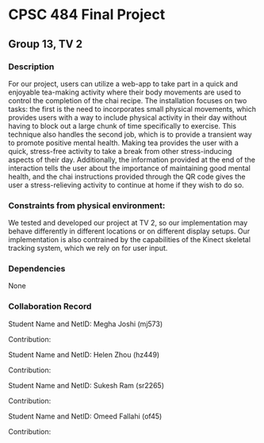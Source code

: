 # CPSC 484 Final Project
## Group 13, TV 2

### Description
For our project, users can utilize a web-app to take part in a quick and enjoyable tea-making activity where their body movements are used to control the completion of the chai recipe. The installation focuses on two tasks: the first is the need to incorporates small physical movements, which provides users with a way to include physical activity in their day without having to block out a large chunk of time specifically to exercise. This technique also handles the second job, which is to provide a transient way to promote positive mental health. Making tea provides the user with a quick, stress-free activity to take a break from other stress-inducing aspects of their day. Additionally, the information provided at the end of the interaction tells the user about the importance of maintaining good mental health, and the chai instructions provided through the QR code gives the user a stress-relieving activity to continue at home if they wish to do so.


### Constraints from physical environment:
We tested and developed our project at TV 2, so our implementation may behave differently in different locations or on different display setups. Our implementation is also contrained by the capabilities of the Kinect skeletal tracking system, which we rely on for user input.

### Dependencies
None

### Collaboration Record
Student Name and NetID: Megha Joshi (mj573)

Contribution: 

Student Name and NetID: Helen Zhou (hz449)

Contribution:  

Student Name and NetID: Sukesh Ram (sr2265)

Contribution:  

Student Name and NetID: Omeed Fallahi (of45)

Contribution:  

